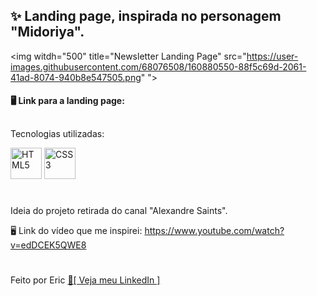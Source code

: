 ## ✨ Landing page, inspirada no personagem "Midoriya". 

<img witdh="500" title="Newsletter Landing Page" src="https://user-images.githubusercontent.com/68076508/160880550-88f5c69d-2061-41ad-8074-940b8e547505.png"
">

#### 🖥 Link para a landing page: 

##

Tecnologias utilizadas: 

<div style="display: inline_block">
<img width="50" title="HTML5" src="https://cdn.jsdelivr.net/gh/devicons/devicon/icons/html5/html5-original.svg" />
<img width="50" title="CSS3" src="https://cdn.jsdelivr.net/gh/devicons/devicon/icons/css3/css3-original.svg" />

</div>
  
#

Ideia do projeto retirada do canal "Alexandre Saints". 

🖥 Link do vídeo que me inspirei: https://www.youtube.com/watch?v=edDCEK5QWE8

#

Feito por Eric <a href="https://www.linkedin.com/in/eric-macedo-9b47601b1/"> 🌌[ Veja meu LinkedIn ]</a>
